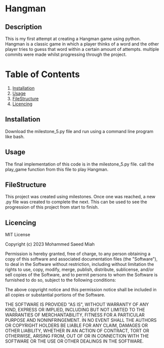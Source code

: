 # Hangman

## Description
This is my first attempt at creating a Hangman game using python. Hangman is a classic game in which a player thinks of a word and the other player tries to guess that word within a certain amount of attempts. multiple commits were made whilst progressing through the project.

# Table of Contents
1. [Installation](#installation)
2. [Usage](#usage)
3. [FileStructure](#filestructure)
4. [Licencing](#licencing)

## Installation
Download the milestone_5.py file and run using a command line program like bash. 

## Usage
The final implementation of this code is in the milestone_5.py file. call the play_game function from this file to play Hangman.

## FileStructure
This project was created using milestones. Once one was reached, a new .py file was created to complete the next. This can be used to see the progression of this project from start to finish.

## Licencing
MIT License

Copyright (c) 2023 Mohammed Saeed Miah

Permission is hereby granted, free of charge, to any person obtaining a copy
of this software and associated documentation files (the "Software"), to deal
in the Software without restriction, including without limitation the rights
to use, copy, modify, merge, publish, distribute, sublicense, and/or sell
copies of the Software, and to permit persons to whom the Software is
furnished to do so, subject to the following conditions:

The above copyright notice and this permission notice shall be included in all
copies or substantial portions of the Software.

THE SOFTWARE IS PROVIDED "AS IS", WITHOUT WARRANTY OF ANY KIND, EXPRESS OR
IMPLIED, INCLUDING BUT NOT LIMITED TO THE WARRANTIES OF MERCHANTABILITY,
FITNESS FOR A PARTICULAR PURPOSE AND NONINFRINGEMENT. IN NO EVENT SHALL THE
AUTHORS OR COPYRIGHT HOLDERS BE LIABLE FOR ANY CLAIM, DAMAGES OR OTHER
LIABILITY, WHETHER IN AN ACTION OF CONTRACT, TORT OR OTHERWISE, ARISING FROM,
OUT OF OR IN CONNECTION WITH THE SOFTWARE OR THE USE OR OTHER DEALINGS IN THE
SOFTWARE.